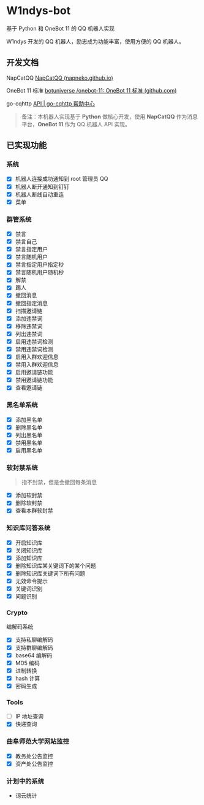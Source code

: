 # W1ndys-bot

基于 Python 和 OneBot 11 的 QQ 机器人实现

W1ndys 开发的 QQ 机器人，励志成为功能丰富，使用方便的 QQ 机器人。

## 开发文档

NapCatQQ [NapCatQQ (napneko.github.io)](https://napneko.github.io/zh-CN/#/)

OneBot 11 标准 [botuniverse /onebot-11: OneBot 11 标准 (github.com)](https://github.com/botuniverse/onebot-11#/)

go-cqhttp [API | go-cqhttp 帮助中心](https://docs.go-cqhttp.org/api/)

> 备注：本机器人实现基于 **Python** 做核心开发，使用 **NapCatQQ** 作为消息平台，**OneBot 11** 作为 QQ 机器人 API 实现。

## 已实现功能

### 系统

- [x] 机器人连接成功通知到 root 管理员 QQ
- [x] 机器人断开通知到钉钉
- [x] 机器人断线自动重连
- [x] 菜单

### 群管系统

- [x] 禁言
- [x] 禁言自己
- [x] 禁言指定用户
- [x] 禁言随机用户
- [x] 禁言指定用户指定秒
- [x] 禁言随机用户随机秒
- [x] 解禁
- [x] 踢人
- [x] 撤回消息
- [x] 撤回指定消息
- [x] 扫描邀请链
- [x] 添加违禁词
- [x] 移除违禁词
- [x] 列出违禁词
- [x] 启用违禁词检测
- [x] 禁用违禁词检测
- [x] 启用入群欢迎信息
- [x] 禁用入群欢迎信息
- [x] 启用邀请链功能
- [x] 禁用邀请链功能
- [x] 查看邀请链

### 黑名单系统

- [x] 添加黑名单
- [x] 删除黑名单
- [x] 列出黑名单
- [x] 禁用黑名单
- [x] 启用黑名单

### 软封禁系统

> 指不封禁，但是会撤回每条消息

- [x] 添加软封禁
- [x] 删除软封禁
- [x] 查看本群软封禁

### 知识库问答系统

- [x] 开启知识库
- [x] 关闭知识库
- [x] 添加知识库
- [x] 删除知识库某关键词下的某个问题
- [x] 删除知识库关键词下所有问题
- [x] 无效命令提示
- [x] 关键词识别
- [x] 问题识别

### Crypto

编解码系统

- [x] 支持私聊编解码
- [x] 支持群聊编解码
- [x] base64 编解码
- [x] MD5 编码
- [x] 进制转换
- [x] hash 计算
- [x] 密码生成

### Tools

- [ ] IP 地址查询
- [x] 快递查询

### 曲阜师范大学网站监控

- [x] 教务处公告监控
- [x] 资产处公告监控

### 计划中的系统

- 词云统计
